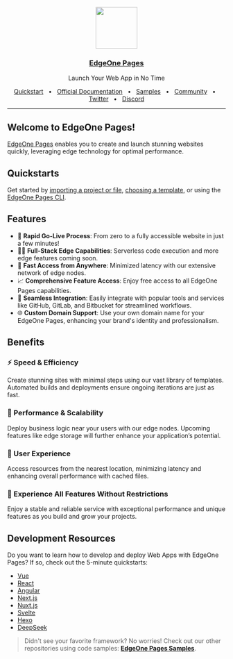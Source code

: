 <div align="center">
  <p align="center">
	<a href="https://edgeone.ai/products/pages">
			<img src="https://edgeone.ai/128.png" height="96">
			<h3 align="center">EdgeOne Pages</h3>
	</a>
	</p>
	<p align="center">
	Launch Your Web App in No Time
	</p>
  <a href="https://edgeone.ai/login?s_url=https://console.tencentcloud.com/edgeone/pages&from=github">Quickstart</a>
  <span>&nbsp;&nbsp;•&nbsp;&nbsp;</span>
  <a href="https://edgeone.ai/document/160427672992178176?from=github">Official Documentation</a>
  <span>&nbsp;&nbsp;•&nbsp;&nbsp;</span>
  <a href="https://github.com/TencentEdgeOne/pages-templates">Samples</a>
  <span>&nbsp;&nbsp;•&nbsp;&nbsp;</span>
  <a href="https://github.com/TencentEdgeOne/edgeone-pages/discussions">Community</a>
  <span>&nbsp;&nbsp;•&nbsp;&nbsp;</span>
  <a href="https://x.com/EdgeOneDevs">Twitter</a>
	<span>&nbsp;&nbsp;•&nbsp;&nbsp;</span>
  <a href="https://discord.com/channels/1289135101308829758/1310919664708096010">Discord</a>
  <br />
  <hr />
</div>

## Welcome to EdgeOne Pages!

[EdgeOne Pages](https://edgeone.ai/products/pages) enables you to create and launch stunning websites quickly, leveraging edge technology for optimal performance.

## Quickstarts

Get started by [importing a project or file](https://edgeone.ai/pages/drop), [choosing a template](https://edgeone.ai/pages/templates), or using the [EdgeOne Pages CLI](https://edgeone.ai/document/162228053922476032).

## Features

- 🚀 **Rapid Go-Live Process**: From zero to a fully accessible website in just a few minutes!
- 🧑‍💻 **Full-Stack Edge Capabilities**: Serverless code execution and more edge features coming soon.
- 📶 **Fast Access from Anywhere**: Minimized latency with our extensive network of edge nodes.
- 📈 **Comprehensive Feature Access**: Enjoy free access to all EdgeOne Pages capabilities.
- 🔗 **Seamless Integration**: Easily integrate with popular tools and services like GitHub, GitLab, and Bitbucket for streamlined workflows.
- 🌐 **Custom Domain Support**: Use your own domain name for your EdgeOne Pages, enhancing your brand's identity and professionalism.

## Benefits

### ⚡️ Speed & Efficiency

Create stunning sites with minimal steps using our vast library of templates. Automated builds and deployments ensure ongoing iterations are just as fast.

### 🔋 Performance & Scalability

Deploy business logic near your users with our edge nodes. Upcoming features like edge storage will further enhance your application’s potential.

### 🥰 User Experience

Access resources from the nearest location, minimizing latency and enhancing overall performance with cached files.

### 🌟 Experience All Features Without Restrictions

Enjoy a stable and reliable service with exceptional performance and unique features as you build and grow your projects.

## Development Resources

Do you want to learn how to develop and deploy Web Apps with EdgeOne Pages? If so, check out the 5-minute quickstarts:

- [Vue](https://github.com/TencentEdgeOne/pages-templates/tree/main/examples/vue-template)
- [React](https://github.com/TencentEdgeOne/pages-templates/tree/main/examples/reactjs-template)
- [Angular](https://github.com/TencentEdgeOne/pages-templates/tree/main/examples/angular-template)
- [Next.js](https://github.com/TencentEdgeOne/pages-templates/tree/main/examples/nextjs-template)
- [Nuxt.js](https://github.com/TencentEdgeOne/pages-templates/tree/main/examples/nuxt-template)
- [Svelte](https://github.com/TencentEdgeOne/pages-templates/tree/main/examples/svelte-template)
- [Hexo](https://github.com/TencentEdgeOne/pages-templates/tree/main/examples/hexo-template)
- [DeepSeek](https://github.com/TencentEdgeOne/pages-templates/tree/main/examples/deepseek)

> Didn't see your favorite framework? No worries! Check out our other repositories using code samples: **[EdgeOne Pages Samples](https://github.com/TencentEdgeOne/pages-templates)**.
